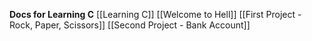 
**Docs for Learning C**
[[Learning C]]
[[Welcome to Hell]]
[[First Project - Rock, Paper, Scissors]]
[[Second Project - Bank Account]]

